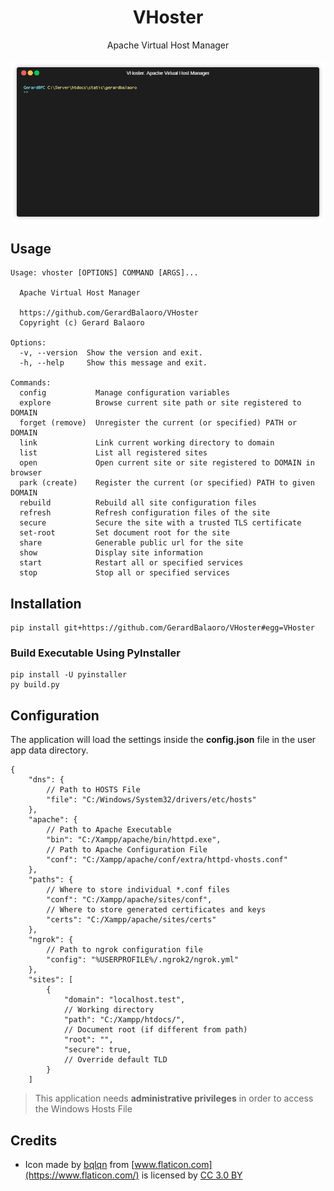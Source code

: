 <h1 align="center">VHoster</h1>
<p align="center">
    Apache Virtual Host Manager<br><br>
    <img align="center" src="docs/preview.gif">
</p>



## Usage

```
Usage: vhoster [OPTIONS] COMMAND [ARGS]...

  Apache Virtual Host Manager

  https://github.com/GerardBalaoro/VHoster
  Copyright (c) Gerard Balaoro

Options:
  -v, --version  Show the version and exit.
  -h, --help     Show this message and exit.

Commands:
  config           Manage configuration variables
  explore          Browse current site path or site registered to DOMAIN
  forget (remove)  Unregister the current (or specified) PATH or DOMAIN
  link             Link current working directory to domain
  list             List all registered sites
  open             Open current site or site registered to DOMAIN in browser
  park (create)    Register the current (or specified) PATH to given DOMAIN
  rebuild          Rebuild all site configuration files
  refresh          Refresh configuration files of the site
  secure           Secure the site with a trusted TLS certificate
  set-root         Set document root for the site
  share            Generable public url for the site
  show             Display site information
  start            Restart all or specified services
  stop             Stop all or specified services
```


## Installation

```
pip install git+https://github.com/GerardBalaoro/VHoster#egg=VHoster
```

### Build Executable Using PyInstaller

    pip install -U pyinstaller
    py build.py


## Configuration

The application will load the settings inside the **config.json** file in the user app data directory.

```jsonc
{
    "dns": {
        // Path to HOSTS File
        "file": "C:/Windows/System32/drivers/etc/hosts"
    },
    "apache": {
        // Path to Apache Executable
        "bin": "C:/Xampp/apache/bin/httpd.exe",
        // Path to Apache Configuration File
        "conf": "C:/Xampp/apache/conf/extra/httpd-vhosts.conf"
    },
    "paths": {
        // Where to store individual *.conf files
        "conf": "C:/Xampp/apache/sites/conf",
        // Where to store generated certificates and keys
        "certs": "C:/Xampp/apache/sites/certs"
    },
    "ngrok": {
        // Path to ngrok configuration file
        "config": "%USERPROFILE%/.ngrok2/ngrok.yml"
    },
    "sites": [
        {
            "domain": "localhost.test",
            // Working directory
            "path": "C:/Xampp/htdocs/",
            // Document root (if different from path)
            "root": "",
            "secure": true,
            // Override default TLD
        }
    ]
```

> This application needs **administrative privileges** in order to access the Windows Hosts File


## Credits

- Icon made by [bqlqn](https://www.flaticon.com/authors/bqlqn) from [www.flaticon.com](https://www.flaticon.com/) is licensed by [CC 3.0 BY](http://creativecommons.org/licenses/by/3.0/)
